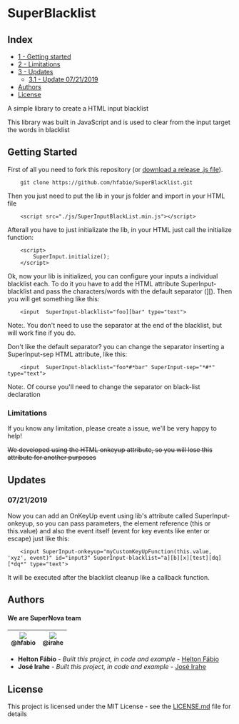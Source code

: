 # SuperBlacklist
## Index
 * [1 - Getting started](#getting-started)
 * [2 - Limitations](#limitations)
 * [3 - Updates](#updates)
   * [3.1 - Update 07/21/2019](#07212019)
 * [Authors](#authors)
 * [License](#license)

A simple library to create a HTML input blacklist

This library was built in JavaScript and is used to clear from the input target the words in blacklist

## Getting Started
First of all you need to fork this repository (or [download a release .js file](https://github.com/hfabio/SuperBlacklist/releases/download/v0.0.0.0.0.2/SuperBlacklist.rar)).

```
    git clone https://github.com/hfabio/SuperBlacklist.git
```
Then you just need to put the lib in your js folder and import in your HTML file

```
    <script src="./js/SuperInputBlackList.min.js"></script>
```
Afterall you have to just initializate the lib, in your HTML just call the initialize function:
```
    <script>
        SuperInput.initialize();
    </script>
```
Ok, now your lib is initialized, you can configure your inputs a individual blacklist each.
To do it you have to add the HTML attribute SuperInput-blacklist and pass the characters/words with the default separator (][).
Then you will get something like this:
```
    <input  SuperInput-blacklist="foo][bar" type="text">
```
Note:. You don't need to use the separator at the end of the blacklist, but will work fine if you do.

Don't like the default separator? you can change the separator inserting a SuperInput-sep HTML attribute, like this:
```
    <input  SuperInput-blacklist="foo*#*bar" SuperInput-sep="*#*" type="text">
```
Note:. Of course you'll need to change the separator on black-list declaration

### Limitations
If you know any limitation, please create a issue, we'll be very happy to help!

~~We developed using the HTML onkeyup attribute, so you will lose this attribute for another purposes~~

## Updates

### 07/21/2019
Now you can add an OnKeyUp event using lib's attribute called SuperInput-onkeyup, so you can pass parameters, the element reference (this or this.value) and also the event itself (event for key events like enter or escape) just like this:
```
    <input SuperInput-onkeyup="myCustomKeyUpFunction(this.value, 'xyz', event)" id="input3" SuperInput-blacklist="a][b][x][test][dq][*dq*" type="text">
```
It will be executed after the blacklist cleanup like a callback function.

## Authors
#### We are SuperNova team
 [<img src="https://avatars1.githubusercontent.com/u/15989467?s=180&v=4"><br><sub>@hfabio</sub>](https://github.com/hfabio) | [<img src="https://avatars0.githubusercontent.com/u/1203362?s=180&v=4"><br><sub>@irahe</sub>](https://github.com/Irahe) |
 | :---: | :---: |
* **Helton Fábio** - *Built this project, in code and example* - [Helton Fábio](https://github.com/hfabio/)
* **José Irahe** - *Built this project, in code and example* - [José Irahe](https://github.com/Irahe)

## License

This project is licensed under the MIT License - see the [LICENSE.md](LICENSE.md) file for details
